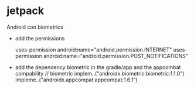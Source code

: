 # jetpack
Android con biometrics


- add the permissions

    uses-permission android:name="android.permission.INTERNET" 
    uses-permission android:name="android.permission.POST_NOTIFICATIONS" 


- add the dependency biometric in the gradle/app and the appcombat compability
  // biometric
  implem..("androidx.biometric:biometric:1.1.0")
  impleme..("androidx.appcompat:appcompat:1.6.1")